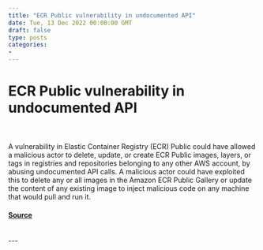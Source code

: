 ```yaml
---
title: "ECR Public vulnerability in undocumented API"
date: Tue, 13 Dec 2022 00:00:00 GMT
draft: false
type: posts
categories: 
- 
---
```

# ECR Public vulnerability in undocumented API

<br/>

<br/>
A vulnerability in Elastic Container Registry (ECR) Public could have allowed a malicious actor to delete, update, or create ECR Public images, layers, or tags in registries and repositories belonging to any other AWS account, by abusing undocumented API calls. A malicious actor could have exploited this to delete any or all images in the Amazon ECR Public Gallery or update the content of any existing image to inject malicious code on any machine that would pull and run it.

#### [Source](https://www.cloudvulndb.org/public-ecr-undocumented-api)

<br/>
---
